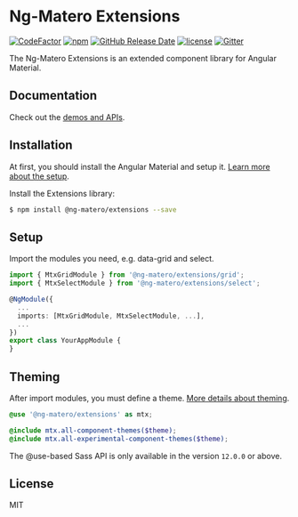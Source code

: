 # Ng-Matero Extensions

[![CodeFactor](https://www.codefactor.io/repository/github/ng-matero/extensions/badge)](https://www.codefactor.io/repository/github/ng-matero/extensions)
[![npm](https://img.shields.io/npm/v/@ng-matero/extensions.svg)](https://www.npmjs.com/package/@ng-matero/extensions)
[![GitHub Release Date](https://img.shields.io/github/release-date/ng-matero/extensions)](https://github.com/ng-matero/extensions/releases)
[![license](https://img.shields.io/github/license/mashape/apistatus.svg)](https://github.com/ng-matero/extensions/blob/dev/LICENSE)
[![Gitter](https://img.shields.io/gitter/room/ng-matero/extensions.svg)](https://gitter.im/matero-io/extensions)

The Ng-Matero Extensions is an extended component library for Angular Material.

## Documentation

Check out the [demos and APIs](https://ng-matero.github.io/extensions/).

## Installation

At first, you should install the Angular Material and setup it. [Learn more about the setup](https://material.angular.io/guide/getting-started).

Install the Extensions library:

```bash
$ npm install @ng-matero/extensions --save
```

## Setup

Import the modules you need, e.g. data-grid and select.

```ts
import { MtxGridModule } from '@ng-matero/extensions/grid';
import { MtxSelectModule } from '@ng-matero/extensions/select';

@NgModule({
  ...
  imports: [MtxGridModule, MtxSelectModule, ...],
  ...
})
export class YourAppModule {
}
```

## Theming

After import modules, you must define a theme. [More details about theming](https://material.angular.io/guide/theming).

```scss
@use '@ng-matero/extensions' as mtx;

@include mtx.all-component-themes($theme);
@include mtx.all-experimental-component-themes($theme);
```

The @use-based Sass API is only available in the version `12.0.0` or above.

## License

MIT
